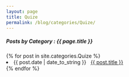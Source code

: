 ```yaml
---
layout: page
title: Quize
permalink: /blog/categories/Quize/
---
```


<h5> Posts by Category : {{ page.title }} </h5>

<div class="card">
{% for post in site.categories.Quize %}
 <li class="category-posts"><span>{{ post.date | date_to_string }}</span> &nbsp; <a href="{{ post.url }}">{{ post.title }}</a></li>
{% endfor %}
</div>